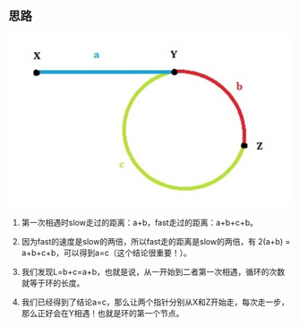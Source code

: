 ## 思路

![circle](./circle.png) 

1. 第一次相遇时slow走过的距离：a+b，fast走过的距离：a+b+c+b。

2. 因为fast的速度是slow的两倍，所以fast走的距离是slow的两倍，有 2(a+b) = a+b+c+b，可以得到a=c（这个结论很重要！）。

3. 我们发现L=b+c=a+b，也就是说，从一开始到二者第一次相遇，循环的次数就等于环的长度。

4. 我们已经得到了结论a=c，那么让两个指针分别从X和Z开始走，每次走一步，那么正好会在Y相遇！也就是环的第一个节点。